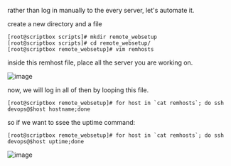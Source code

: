 rather than log in manually to the every server, let's automate it.

create a new directory and a file
```
[root@scriptbox scripts]# mkdir remote_websetup
[root@scriptbox scripts]# cd remote_websetup/
[root@scriptbox remote_websetup]# vim remhosts
```
inside this remhost file, place all the server you are working on.

![image](https://github.com/bengisugelin/DevOps/assets/113550043/64427ebf-c794-4ef0-ac9c-945de433060f)

now, we will log in all of then by looping this file.
```
[root@scriptbox remote_websetup]# for host in `cat remhosts`; do ssh devops@$host hostname;done
```

so if we want to ssee the uptime command:
```
[root@scriptbox remote_websetup]# for host in `cat remhosts`; do ssh devops@$host uptime;done
```

![image](https://github.com/bengisugelin/DevOps/assets/113550043/13194e3c-2bb2-445f-96c0-64e8f000610c)
